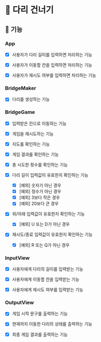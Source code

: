 # 🌉 다리 건너기

## 🚀 기능

### App

- [x] 사용자가 다리 길이를 입력하면 처리하는 기능

- [x] 사용자가 이동할 칸을 입력하면 처리하는 기능

- [x] 사용자가 재시도 여부를 입력하면 처리하는 기능

### BridgeMaker

- [x] 다리를 생성하는 기능

### BridgeGame

- [x] 입력받은 칸으로 이동하는 기능

- [x] 게임을 재시도하는 기능

- [x] 지도를 확인하는 기능

- [x] 게임 결과를 확인하는 기능

- [x] 총 시도한 횟수를 확인하는 기능

- [x] 다리 길이 입력값이 유효한지 확인하는 기능
  - [x] [예외] 숫자가 아닌 경우
  - [x] [예외] 정수가 아닌 경우
  - [x] [예외] 3보다 작은 경우
  - [x] [예외] 20보다 큰 경우

- [x] 위/아래 입력값이 유효한지 확인하는 기능
  - [x] [예외] U 또는 D가 아닌 경우

- [x] 재시도/종료 입력값이 유효한지 확인하는 기능
  - [x] [예외] R 또는 Q가 아닌 경우

### InputView 

- [x] 사용자에게 다리의 길이를 입력받는 기능

- [x] 사용자에게 이동할 칸을 입력받는 기능

- [x] 사용자에게 재시도 여부를 입력받는 기능

### OutputView

- [x] 게임 시작 문구를 출력하는 기능

- [x] 현재까지 이동한 다리의 상태를 출력하는 기능

- [x] 최종 게임 결과를 출력하는 기능
